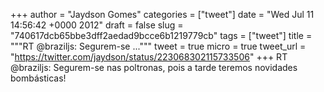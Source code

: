 
+++
author = "Jaydson Gomes"
categories = ["tweet"]
date = "Wed Jul 11 14:56:42 +0000 2012"
draft = false
slug = "740617dcb65bbe3dff2aedad9bcce6b1219779cb"
tags = ["tweet"]
title = """RT @braziljs: Segurem-se ..."""
tweet = true
micro = true
tweet_url = "https://twitter.com/jaydson/status/223068302115733506"
+++
RT @braziljs: Segurem-se nas poltronas, pois a tarde teremos novidades bombásticas!

